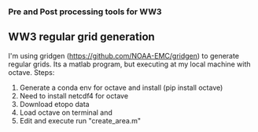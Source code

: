 ### Pre and Post processing tools for WW3

## WW3 regular grid generation 

I'm using gridgen (https://github.com/NOAA-EMC/gridgen) to generate regular grids. Its a matlab program, but executing at my local
machine with octave. Steps:

1) Generate a conda env for octave and install (pip install octave)
2) Need to install netcdf4 for octave
3) Download etopo data 
4) Load octave on terminal and 
5) Edit and execute run "create_area.m"
